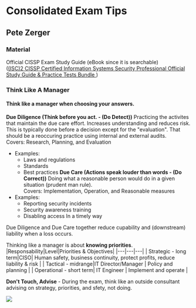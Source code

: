 # Consolidated Exam Tips

## Pete Zerger
### Material
Official CISSP Exam Study Guide (eBook since it is searchable)  
([(ISC)2 CISSP Certified Information Systems Security Professional Official Study Guide & Practice Tests Bundle ](https://www.amazon.com/dp/1119790026/?coliid=INBBVDCHNP1LG&colid=3Q6VXU33L8ATE&psc=1&ref_=lv_ov_lig_dp_it))  

### Think Like A Manager
#### Think like a manager when choosing your answers.
**Due Diligence (Think before you act. - (Do Detect))**
Practicing the activites that maintain the due care effort. Increases understanding and reduces risk. This is typically done before a decision except for the "evaluation". That should be a reoccuring practice using internal and external audits.  
Covers: Research, Planning, and Evaluation  
- Examples:  
	- Laws and regulations
	- Standards
	- Best practices
**Due Care (Actions speak louder than words - (Do Correct))**
Doing what a reasonable person would do in a given situation (prudent man rule).  
Covers: Implementation, Operation, and Reasonable measures  
- Examples:  
	- Reporting security incidents
	- Security awareness training
	- Disabling access In a timely way

Due Diligence and Due Care together reduce cupability and (downstream) liability when a loss occurs.  

Thinking like a manager is about **knowing priorities**.
|Responsability|Level|Priorities & Objectives|
|---|---|---|
| Strategic - long term|CISO| Human safety, business continuity, protect profits, reduce liability & risk |
| Tactical - midrange|IT Director/Manager | Policy and planning |
| Operational - short term| IT Engineer | Implement and operate |

**Don't Touch, Advise** - During the exam, think like an outside consultant advising on strategy, priorities, and sfety, not doing.

![](Pasted%20image%2020230108170544.png)











